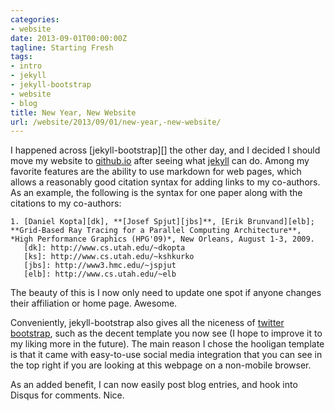 ```yaml
---
categories:
- website
date: 2013-09-01T00:00:00Z
tagline: Starting Fresh
tags:
- intro
- jekyll
- jekyll-bootstrap
- website
- blog
title: New Year, New Website
url: /website/2013/09/01/new-year,-new-website/
---
```


I happened across [jekyll-bootstrap][] the other day, and I decided I
should move my website to [github.io](http://github.io) after seeing
what [jekyll][] can do.
Among my favorite features are the ability to use markdown for web
pages, which allows a reasonably good citation syntax for adding links
to my co-authors.
As an example, the following is the syntax for one paper along with
the citations to my co-authors:
<!--more-->

   [jekyllbootstrap]: http://jekyllbootstrap.com
   [jekyll]: http://jekyllrb.com

    1. [Daniel Kopta][dk], **[Josef Spjut][jbs]**, [Erik Brunvand][elb];
    **Grid-Based Ray Tracing for a Parallel Computing Architecture**,
    *High Performance Graphics (HPG'09)*, New Orleans, August 1-3, 2009.
       [dk]: http://www.cs.utah.edu/~dkopta
       [ks]: http://www.cs.utah.edu/~kshkurko
       [jbs]: http://www3.hmc.edu/~jspjut
       [elb]: http://www.cs.utah.edu/~elb

The beauty of this is I now only need to update one spot if anyone
changes their affiliation or home page. Awesome.

Conveniently, jekyll-bootstrap also gives all the niceness of [twitter
bootstrap][], such as the decent template you now see (I hope to improve
it to my liking more in the future).
The main reason I chose the hooligan template is that it came with
easy-to-use social media integration that you can see in the top right
if you are looking at this webpage on a non-mobile browser.

   [twitter bootstrap]: http://getbootstrap.com

As an added benefit, I can now easily post blog entries, and hook into
Disqus for comments. Nice.
